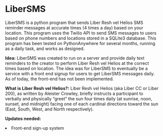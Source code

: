 # LiberSMS
LiberSMS is a python program that sends Liber Resh vel Helios SMS reminder messages at accurate times (4 times a day) based on your location.  This program uses the Twilio API to send SMS messages to users based on phone numbers and locations stored in a SQLite3 database.  This program has been tested on PythonAnywhere for several months, running as a daily task, and works as designed.  

**Idea:** LiberSMS was created to run on a server and provide daily text reminders to the creator to perform Liber Resh vel Helios at the correct times based on location.  The idea was for LiberSMS to eventually be a service with a front end signup for users to get LiberSMS messages daily.  As of today, the front-end has not been implemented.

**What is Liber Resh vel Helios?:** 
Liber Resh vel Helios (aka Liber CC or Liber 200), as written by Aleister Crowley, briefly instructs a participant to verbally and physically “greet”
the sun four times daily (at sunrise, noon, sunset, and midnight) facing one of each cardinal directions toward the sun (East, South, West, and North
respectively). 

**Updates needed:**  
<li>Front-end sign-up system</li>
